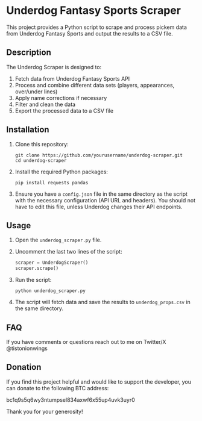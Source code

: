 # Underdog Fantasy Sports Scraper

This project provides a Python script to scrape and process pickem data from Underdog Fantasy Sports and output the results to a CSV file.

## Description

The Underdog Scraper is designed to:
1. Fetch data from Underdog Fantasy Sports API
2. Process and combine different data sets (players, appearances, over/under lines)
3. Apply name corrections if necessary
4. Filter and clean the data
5. Export the processed data to a CSV file

## Installation

1. Clone this repository:
   ```
   git clone https://github.com/yourusername/underdog-scraper.git
   cd underdog-scraper
   ```

2. Install the required Python packages:
   ```
   pip install requests pandas
   ```

3. Ensure you have a `config.json` file in the same directory as the script with the necessary configuration (API URL and headers). You should not have to edit this file, unless Underdog changes their API endpoints.

## Usage

1. Open the `underdog_scraper.py` file.

2. Uncomment the last two lines of the script:
   ```python
   scraper = UnderdogScraper()
   scraper.scrape()
   ```

3. Run the script:
   ```
   python underdog_scraper.py
   ```

4. The script will fetch data and save the results to `underdog_props.csv` in the same directory.

## FAQ

If you have comments or questions reach out to me on Twitter/X @tistonionwings

## Donation

If you find this project helpful and would like to support the developer, you can donate to the following BTC address:

bc1q9s5q6wy3ntumpsel834axwf6x55up4uvk3uyr0

Thank you for your generosity!
